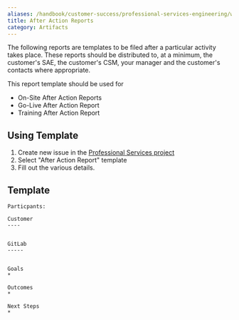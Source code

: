 ```yaml
---
aliases: /handbook/customer-success/professional-services-engineering/workflows/artifacts/after-action.html
title: After Action Reports
category: Artifacts
---
```


The following reports are templates to be filed after a particular activity takes place.  These reports should be distributed to, at a minimum, the customer's SAE, the customer's CSM, your manager and the customer's contacts where appropriate.







This report template should be used for
- On-Site After Action Reports
- Go-Live After Action Report
- Training After Action Report

## Using Template

1. Create new issue in the [Professional Services project](https://gitlab.com/gitlab-com/customer-success/professional-services/issues/new)
1. Select "After Action Report" template
1. Fill out the various details.

## Template

```
Particpants:

Customer
----


GitLab
-----


Goals
*

Outcomes
*

Next Steps
*

```
